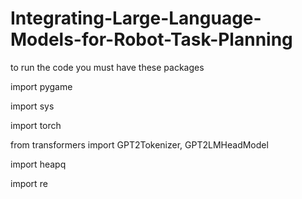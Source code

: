 # Integrating-Large-Language-Models-for-Robot-Task-Planning
to run the code you must have these packages

import pygame

import sys

import torch

from transformers import GPT2Tokenizer, GPT2LMHeadModel

import heapq

import re

